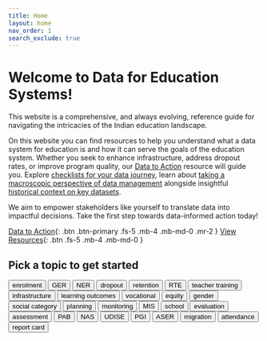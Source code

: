 ```yaml
---
title: Home
layout: home
nav_order: 1
search_exclude: true
---
```


# Welcome to Data for Education Systems!

This website is a comprehensive, and always evolving, reference guide for navigating the intricacies of the Indian education landscape.

On this website you can find resources to help you understand what a data system for education is and how it can serve the goals of the education system. Whether you seek to enhance infrastructure, address dropout rates, or improve program quality, our [Data to Action](/data-to-action/) resource will guide you. Explore [checklists for your data journey](/resources/checklists/), learn about [taking a macroscopic perspective of data management](/resources/data-management) alongside insightful [historical context on key datasets](/resources/datasets). 

We aim to empower stakeholders like yourself to translate data into impactful decisions. Take the first step towards data-informed action today!

[Data to Action](/data-to-action){: .btn .btn-primary .fs-5 .mb-4 .mb-md-0 .mr-2 } 
[View Resources](/resources){: .btn .fs-5 .mb-4 .mb-md-0 }

## Pick a topic to get started
<button type="button" name="button" class="btn mx-1 my-1" onclick="searchKeyword(this)">enrolment</button>
<button type="button" name="button" class="btn mx-1 my-1" onclick="searchKeyword(this)">GER</button>
<button type="button" name="button" class="btn mx-1 my-1" onclick="searchKeyword(this)">NER</button>
<button type="button" name="button" class="btn mx-1 my-1" onclick="searchKeyword(this)">dropout</button>
<button type="button" name="button" class="btn mx-1 my-1" onclick="searchKeyword(this)">retention</button>
<button type="button" name="button" class="btn mx-1 my-1" onclick="searchKeyword(this)">RTE</button>
<button type="button" name="button" class="btn mx-1 my-1" onclick="searchKeyword(this)">teacher training</button>
<button type="button" name="button" class="btn mx-1 my-1" onclick="searchKeyword(this)">infrastructure</button>
<button type="button" name="button" class="btn mx-1 my-1" onclick="searchKeyword(this)">learning outcomes</button>
<button type="button" name="button" class="btn mx-1 my-1" onclick="searchKeyword(this)">vocational</button>
<button type="button" name="button" class="btn mx-1 my-1" onclick="searchKeyword(this)">equity</button>
<button type="button" name="button" class="btn mx-1 my-1" onclick="searchKeyword(this)">gender</button>
<button type="button" name="button" class="btn mx-1 my-1" onclick="searchKeyword(this)">social category</button>
<button type="button" name="button" class="btn mx-1 my-1" onclick="searchKeyword(this)">planning</button>
<button type="button" name="button" class="btn mx-1 my-1" onclick="searchKeyword(this)">monitoring</button>
<button type="button" name="button" class="btn mx-1 my-1" onclick="searchKeyword(this)">MIS</button>
<button type="button" name="button" class="btn mx-1 my-1" onclick="searchKeyword(this)">school</button>
<button type="button" name="button" class="btn mx-1 my-1" onclick="searchKeyword(this)">evaluation</button>
<button type="button" name="button" class="btn mx-1 my-1" onclick="searchKeyword(this)">assessment</button>
<button type="button" name="button" class="btn mx-1 my-1" onclick="searchKeyword(this)">PAB</button>
<button type="button" name="button" class="btn mx-1 my-1" onclick="searchKeyword(this)">NAS</button>
<button type="button" name="button" class="btn mx-1 my-1" onclick="searchKeyword(this)">UDISE</button>
<button type="button" name="button" class="btn mx-1 my-1" onclick="searchKeyword(this)">PGI</button>
<button type="button" name="button" class="btn mx-1 my-1" onclick="searchKeyword(this)">ASER</button>
<button type="button" name="button" class="btn mx-1 my-1" onclick="searchKeyword(this)">migration</button>
<button type="button" name="button" class="btn mx-1 my-1" onclick="searchKeyword(this)">attendance</button>
<button type="button" name="button" class="btn mx-1 my-1" onclick="searchKeyword(this)">report card</button>